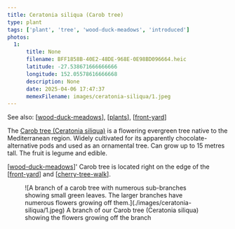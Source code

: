 ```yaml
---
title: Ceratonia siliqua (Carob tree)
type: plant
tags: ['plant', 'tree', 'wood-duck-meadows', 'introduced']
photos:
  1:
      title: None
      filename: BFF1858B-40E2-48DE-968E-0E98BD096664.heic
      latitude: -27.538671666666666
      longitude: 152.05578616666668
      description: None
      date: 2025-04-06 17:47:37
      memexFilename: images/ceratonia-siliqua/1.jpeg
---
```


See also: [[wood-duck-meadows]], [[plants]], [[front-yard]]

The [Carob tree (Ceratonia siliqua)](https://en.wikipedia.org/wiki/Carob) is a flowering evergreen tree native to the Mediterranean region. Widely cultivated for its apparently chocolate-alternative pods and used as an ornamental tree. Can grow up to 15 metres tall. The fruit is legume and edible.

[[wood-duck-meadows]]' Carob tree is located right on the edge of the [[front-yard]] and [[cherry-tree-walk]].


<figure markdown>
![A branch of a carob tree with numerous sub-branches showing small green leaves. The larger branches have numerous flowers growing off them.](./images/ceratonia-siliqua/1.jpeg)
<caption>A branch of our Carob tree (Ceratonia siliqua) showing the flowers growing off the branch</caption>
</figure>


[//begin]: # "Autogenerated link references for markdown compatibility"
[wood-duck-meadows]: ../wood-duck-meadows "Wood duck meadows"
[plants]: plants "Plants"
[front-yard]: ../front-yard "Front yard"
[cherry-tree-walk]: ../cherry-tree-walk "Cherry Tree walk"
[//end]: # "Autogenerated link references"